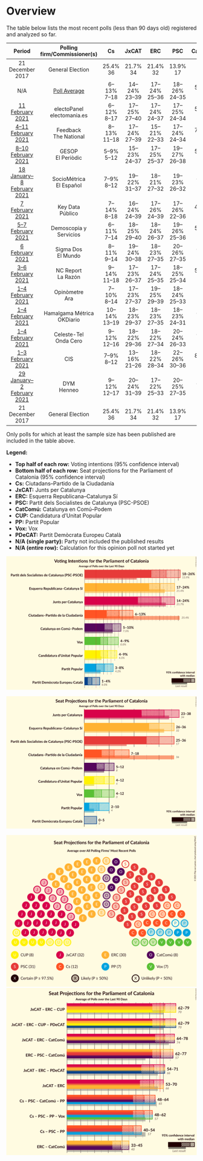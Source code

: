 # Overview

The table below lists the most recent polls (less than 90 days old) registered and analyzed so far.

| Period     | Polling firm/Commissioner(s) | Cs | JxCAT | ERC | PSC | CatComú | CUP | PP | Vox | PDeCAT |
|:----------:|:----------------------------:|:--:|:--:|:--:|:--:|:--:|:--:|:--:|:--:|:--:|
| 21 December 2017 | General Election | 25.4% <br> 36 | 21.7% <br> 34 | 21.4% <br> 32 | 13.9% <br> 17 | 7.5% <br> 8 | 4.5% <br> 4 | 4.2% <br> 4 | 0.0% <br> 0 | 0.0% <br> 0 |
| N/A | [Poll Average](average.html) | 6–13% <br> 7–18 | 14–24% <br> 23–39 | 17–24% <br> 25–36 | 18–26% <br> 24–35 | 5–10% <br> 5–13 | 4–8% <br> 4–11 | 3–8% <br> 2–10 | 4–9% <br> 4–12 | 1–4% <br> 0–6 |
| [11 February 2021](2021-02-11-electoPanel.html) | electoPanel <br> electomania.es | 6–12% <br> 8–17 | 17–25% <br> 27–40 | 17–24% <br> 24–37 | 17–25% <br> 24–34 | 5–10% <br> 5–12 | 4–8% <br> 4–11 | 3–8% <br> 3–10 | 5–10% <br> 5–14 | 1–3% <br> 0–1 |
| [4–11 February 2021](2021-02-11-Feedback.html) | Feedback <br> The National | 8–13% <br> 11–18 | 17–24% <br> 27–39 | 15–21% <br> 22–33 | 17–24% <br> 24–34 | 7–11% <br> 8–14 | 5–10% <br> 7–14 | 3–6% <br> 0–8 | 4–7% <br> 3–10 | 1–4% <br> 0–5 |
| [8–10 February 2021](2021-02-10-GESOP.html) | GESOP <br> El Periòdic | 5–9% <br> 5–12 | 15–23% <br> 24–37 | 17–25% <br> 25–37 | 19–27% <br> 26–38 | 5–10% <br> 4–12 | 4–9% <br> 4–12 | 3–7% <br> 0–9 | 5–10% <br> 6–14 | 2–5% <br> 0–7 |
| [18 January–8 February 2021](2021-02-08-SocioMétrica.html) | SocioMétrica <br> El Español | 7–9% <br> 8–12 | 19–22% <br> 31–37 | 18–21% <br> 27–32 | 19–23% <br> 26–32 | 6–9% <br> 7–10 | 6–8% <br> 8–11 | 4–6% <br> 5–7 | 7–9% <br> 9–12 | N/A <br> N/A |
| [7 February 2021](2021-02-07-KeyData.html) | Key Data <br> Público | 7–14% <br> 8–18 | 16–24% <br> 24–39 | 17–26% <br> 24–39 | 17–26% <br> 22–36 | 4–10% <br> 4–12 | 4–9% <br> 3–11 | 3–9% <br> 3–12 | 3–9% <br> 3–12 | 1–5% <br> 0–6 |
| [5–7 February 2021](2021-02-07-DemoscopiayServicios.html) | Demoscopia y Servicios | 6–11% <br> 7–14 | 18–25% <br> 29–40 | 18–24% <br> 26–37 | 19–26% <br> 25–36 | 5–10% <br> 5–11 | 4–8% <br> 4–11 | 4–8% <br> 3–10 | 4–8% <br> 3–10 | N/A <br> N/A |
| [6 February 2021](2021-02-06-SigmaDos.html) | Sigma Dos <br> El Mundo | 8–11% <br> 9–14 | 19–24% <br> 30–38 | 18–23% <br> 27–35 | 20–26% <br> 27–35 | 6–9% <br> 5–10 | 4–7% <br> 4–9 | 4–7% <br> 4–9 | 4–7% <br> 3–9 | N/A <br> N/A |
| [3–6 February 2021](2021-02-06-NCReport.html) | NC Report <br> La Razón | 9–14% <br> 11–18 | 17–23% <br> 26–37 | 17–24% <br> 25–35 | 18–25% <br> 25–34 | 5–10% <br> 5–11 | 4–8% <br> 4–10 | 5–9% <br> 5–11 | 4–8% <br> 3–10 | 1–3% <br> 0 |
| [1–4 February 2021](2021-02-04-Opinòmetre.html) | Opinòmetre <br> Ara | 7–10% <br> 8–14 | 17–23% <br> 27–37 | 19–25% <br> 29–39 | 18–24% <br> 25–33 | 5–9% <br> 5–11 | 5–9% <br> 7–11 | 4–7% <br> 3–9 | 4–7% <br> 3–9 | 2–4% <br> 0–5 |
| [1–4 February 2021](2021-02-04-HamalgamaMétrica.html) | Hamalgama Métrica <br> OKDiario | 10–14% <br> 13–19 | 18–23% <br> 29–37 | 18–23% <br> 27–35 | 18–23% <br> 24–31 | 6–9% <br> 6–11 | 4–7% <br> 4–9 | 5–7% <br> 5–9 | 4–7% <br> 5–9 | N/A <br> N/A |
| [1–4 February 2021](2021-02-04-Celeste-Tel.html) | Celeste-Tel <br> Onda Cero | 9–12% <br> 12–16 | 18–22% <br> 29–36 | 18–22% <br> 27–34 | 20–24% <br> 26–33 | 6–9% <br> 7–11 | 4–7% <br> 4–9 | 4–7% <br> 5–9 | 5–7% <br> 5–10 | N/A <br> N/A |
| [1–3 February 2021](2021-02-03-CIS.html) | CIS | 7–9% <br> 8–12 | 13–16% <br> 21–26 | 18–22% <br> 28–34 | 22–26% <br> 30–36 | 8–10% <br> 9–13 | 6–8% <br> 8–11 | 5–7% <br> 6–9 | 6–8% <br> 7–11 | 1–2% <br> 0 |
| [29 January–2 February 2021](2021-02-02-DYM.html) | DYM <br> Henneo | 9–12% <br> 12–17 | 20–24% <br> 31–39 | 17–22% <br> 25–33 | 20–25% <br> 27–35 | 6–9% <br> 6–10 | 5–7% <br> 6–10 | 3–5% <br> 0–5 | 5–7% <br> 5–9 | N/A <br> N/A |
| 21 December 2017 | General Election | 25.4% <br> 36 | 21.7% <br> 34 | 21.4% <br> 32 | 13.9% <br> 17 | 7.5% <br> 8 | 4.5% <br> 4 | 4.2% <br> 4 | 0.0% <br> 0 | 0.0% <br> 0 |

Only polls for which at least the sample size has been published are included in the table above.

**Legend:**
+ **Top half of each row:** Voting intentions (95% confidence interval)
+ **Bottom half of each row:** Seat projections for the Parliament of Catalonia (95% confidence interval)
+ **Cs:** Ciutadans–Partido de la Ciudadanía
+ **JxCAT:** Junts per Catalunya
+ **ERC:** Esquerra Republicana–Catalunya Sí
+ **PSC:** Partit dels Socialistes de Catalunya (PSC-PSOE)
+ **CatComú:** Catalunya en Comú–Podem
+ **CUP:** Candidatura d’Unitat Popular
+ **PP:** Partit Popular
+ **Vox:** Vox
+ **PDeCAT:** Partit Demòcrata Europeu Català
+ **N/A (single party):** Party not included the published results
+ **N/A (entire row):** Calculation for this opinion poll not started yet


![Graph with voting intentions not yet produced](average.png "Voting Intentions")

![Graph with seats not yet produced](average-seats.png "Seats")

![Graph with seating plan not yet produced](average-seating-plan.png "Seating Plan")
![Graph with coalitions seats not yet produced](average-coalitions-seats.png "Coalitions Seats")
